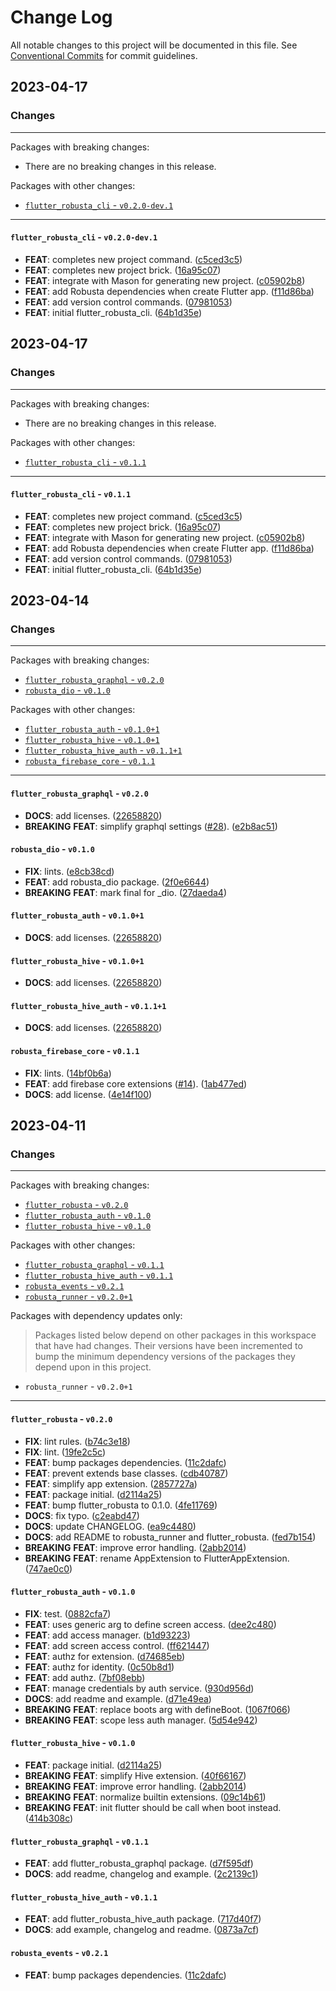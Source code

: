 # Change Log

All notable changes to this project will be documented in this file.
See [Conventional Commits](https://conventionalcommits.org) for commit guidelines.

## 2023-04-17

### Changes

---

Packages with breaking changes:

 - There are no breaking changes in this release.

Packages with other changes:

 - [`flutter_robusta_cli` - `v0.2.0-dev.1`](#flutter_robusta_cli---v020-dev1)

---

#### `flutter_robusta_cli` - `v0.2.0-dev.1`

 - **FEAT**: completes new project command. ([c5ced3c5](https://github.com/covalab/robusta/commit/c5ced3c52e034521c32f3da2193cbfa5ad7034c3))
 - **FEAT**: completes new project brick. ([16a95c07](https://github.com/covalab/robusta/commit/16a95c0775fbef87df66e122d61b770bc6b34583))
 - **FEAT**: integrate with Mason for generating new project. ([c05902b8](https://github.com/covalab/robusta/commit/c05902b8d4cb7b153c733271abe5c8d6a479b77d))
 - **FEAT**: add Robusta dependencies when create Flutter app. ([f11d86ba](https://github.com/covalab/robusta/commit/f11d86ba5ef059a801cbba527744932370a013a6))
 - **FEAT**: add version control commands. ([07981053](https://github.com/covalab/robusta/commit/07981053b368476c3460995817f52ed6cf7d1b89))
 - **FEAT**: initial flutter_robusta_cli. ([64b1d35e](https://github.com/covalab/robusta/commit/64b1d35eda5f2676d517e013f1d38008c8958cc0))


## 2023-04-17

### Changes

---

Packages with breaking changes:

 - There are no breaking changes in this release.

Packages with other changes:

 - [`flutter_robusta_cli` - `v0.1.1`](#flutter_robusta_cli---v011)

---

#### `flutter_robusta_cli` - `v0.1.1`

 - **FEAT**: completes new project command. ([c5ced3c5](https://github.com/covalab/robusta/commit/c5ced3c52e034521c32f3da2193cbfa5ad7034c3))
 - **FEAT**: completes new project brick. ([16a95c07](https://github.com/covalab/robusta/commit/16a95c0775fbef87df66e122d61b770bc6b34583))
 - **FEAT**: integrate with Mason for generating new project. ([c05902b8](https://github.com/covalab/robusta/commit/c05902b8d4cb7b153c733271abe5c8d6a479b77d))
 - **FEAT**: add Robusta dependencies when create Flutter app. ([f11d86ba](https://github.com/covalab/robusta/commit/f11d86ba5ef059a801cbba527744932370a013a6))
 - **FEAT**: add version control commands. ([07981053](https://github.com/covalab/robusta/commit/07981053b368476c3460995817f52ed6cf7d1b89))
 - **FEAT**: initial flutter_robusta_cli. ([64b1d35e](https://github.com/covalab/robusta/commit/64b1d35eda5f2676d517e013f1d38008c8958cc0))


## 2023-04-14

### Changes

---

Packages with breaking changes:

 - [`flutter_robusta_graphql` - `v0.2.0`](#flutter_robusta_graphql---v020)
 - [`robusta_dio` - `v0.1.0`](#robusta_dio---v010)

Packages with other changes:

 - [`flutter_robusta_auth` - `v0.1.0+1`](#flutter_robusta_auth---v0101)
 - [`flutter_robusta_hive` - `v0.1.0+1`](#flutter_robusta_hive---v0101)
 - [`flutter_robusta_hive_auth` - `v0.1.1+1`](#flutter_robusta_hive_auth---v0111)
 - [`robusta_firebase_core` - `v0.1.1`](#robusta_firebase_core---v011)

---

#### `flutter_robusta_graphql` - `v0.2.0`

 - **DOCS**: add licenses. ([22658820](https://github.com/covalab/robusta/commit/2265882024f3c7ea03b1b564128b84fb458e9830))
 - **BREAKING** **FEAT**: simplify graphql settings ([#28](https://github.com/covalab/robusta/issues/28)). ([e2b8ac51](https://github.com/covalab/robusta/commit/e2b8ac517e7333f5dac3f0512a2920582ef34e55))

#### `robusta_dio` - `v0.1.0`

 - **FIX**: lints. ([e8cb38cd](https://github.com/covalab/robusta/commit/e8cb38cddf79defa0e68d54dcdd471e618ac32e0))
 - **FEAT**: add robusta_dio package. ([2f0e6644](https://github.com/covalab/robusta/commit/2f0e664481373593a0753f75ae7b4cba42d10c5e))
 - **BREAKING** **FEAT**: mark final for _dio. ([27daeda4](https://github.com/covalab/robusta/commit/27daeda41a02f6c4125bf8a11b3e02763a793502))

#### `flutter_robusta_auth` - `v0.1.0+1`

 - **DOCS**: add licenses. ([22658820](https://github.com/covalab/robusta/commit/2265882024f3c7ea03b1b564128b84fb458e9830))

#### `flutter_robusta_hive` - `v0.1.0+1`

 - **DOCS**: add licenses. ([22658820](https://github.com/covalab/robusta/commit/2265882024f3c7ea03b1b564128b84fb458e9830))

#### `flutter_robusta_hive_auth` - `v0.1.1+1`

 - **DOCS**: add licenses. ([22658820](https://github.com/covalab/robusta/commit/2265882024f3c7ea03b1b564128b84fb458e9830))

#### `robusta_firebase_core` - `v0.1.1`

 - **FIX**: lints. ([14bf0b6a](https://github.com/covalab/robusta/commit/14bf0b6a3a7d6b29e7d22cd1787fdb4b44c079bb))
 - **FEAT**: add firebase core extensions ([#14](https://github.com/covalab/robusta/issues/14)). ([1ab477ed](https://github.com/covalab/robusta/commit/1ab477eda60ffbc80f85199955ca98f4705f28c0))
 - **DOCS**: add license. ([4e14f100](https://github.com/covalab/robusta/commit/4e14f10040942e98bc67888a1e5c0a27976dbc1f))


## 2023-04-11

### Changes

---

Packages with breaking changes:

 - [`flutter_robusta` - `v0.2.0`](#flutter_robusta---v020)
 - [`flutter_robusta_auth` - `v0.1.0`](#flutter_robusta_auth---v010)
 - [`flutter_robusta_hive` - `v0.1.0`](#flutter_robusta_hive---v010)

Packages with other changes:

 - [`flutter_robusta_graphql` - `v0.1.1`](#flutter_robusta_graphql---v011)
 - [`flutter_robusta_hive_auth` - `v0.1.1`](#flutter_robusta_hive_auth---v011)
 - [`robusta_events` - `v0.2.1`](#robusta_events---v021)
 - [`robusta_runner` - `v0.2.0+1`](#robusta_runner---v0201)

Packages with dependency updates only:

> Packages listed below depend on other packages in this workspace that have had changes. Their versions have been incremented to bump the minimum dependency versions of the packages they depend upon in this project.

 - `robusta_runner` - `v0.2.0+1`

---

#### `flutter_robusta` - `v0.2.0`

 - **FIX**: lint rules. ([b74c3e18](https://github.com/covalab/robusta/commit/b74c3e18a6c57ed9851498d431d02c3a11c630b7))
 - **FIX**: lint. ([19fe2c5c](https://github.com/covalab/robusta/commit/19fe2c5c76e484c633a98d825e1840c7fa115986))
 - **FEAT**: bump packages dependencies. ([11c2dafc](https://github.com/covalab/robusta/commit/11c2dafcafbfd6032f467baf5446767d1151f2fe))
 - **FEAT**: prevent extends base classes. ([cdb40787](https://github.com/covalab/robusta/commit/cdb4078729e798d1beb961081d2e9d1abdd1a6f6))
 - **FEAT**: simplify app extension. ([2857727a](https://github.com/covalab/robusta/commit/2857727ad0c8e3c26a72f06b2162cff22509097e))
 - **FEAT**: package initial. ([d2114a25](https://github.com/covalab/robusta/commit/d2114a25622241ad0b727f94b2146558fb5f75de))
 - **FEAT**: bump flutter_robusta to 0.1.0. ([4fe11769](https://github.com/covalab/robusta/commit/4fe117693858d6d24350db51ab8cb533d6f4d0db))
 - **DOCS**: fix typo. ([c2eabd47](https://github.com/covalab/robusta/commit/c2eabd475fb993de567f044997ba01f021ac23d8))
 - **DOCS**: update CHANGELOG. ([ea9c4480](https://github.com/covalab/robusta/commit/ea9c44800bfb4fceb827cc83410a4ded982e632e))
 - **DOCS**: add README to robusta_runner and flutter_robusta. ([fed7b154](https://github.com/covalab/robusta/commit/fed7b1541509a51b96f8ee3044ee9be4d4a5cbb8))
 - **BREAKING** **FEAT**: improve error handling. ([2abb2014](https://github.com/covalab/robusta/commit/2abb2014b0a1e86e395ce079ada13c8e417eed11))
 - **BREAKING** **FEAT**: rename AppExtension to FlutterAppExtension. ([747ae0c0](https://github.com/covalab/robusta/commit/747ae0c09e5772112c0bcf56a03cbe0f3cd11054))

#### `flutter_robusta_auth` - `v0.1.0`

 - **FIX**: test. ([0882cfa7](https://github.com/covalab/robusta/commit/0882cfa7bc0ccc0e48186ddc3d66d25f12c4790f))
 - **FEAT**: uses generic arg to define screen access. ([dee2c480](https://github.com/covalab/robusta/commit/dee2c48041c48a2c7442e8ffa27e4541b526c8b6))
 - **FEAT**: add access manager. ([b1d93223](https://github.com/covalab/robusta/commit/b1d93223716492b783a23be67dafbe546031925b))
 - **FEAT**: add screen access control. ([ff621447](https://github.com/covalab/robusta/commit/ff621447ceb9c6dc4b74dc92b4a0b81a43283da3))
 - **FEAT**: authz for extension. ([d74685eb](https://github.com/covalab/robusta/commit/d74685eb79271747f1f41676e1a99600a3c3e138))
 - **FEAT**: authz for identity. ([0c50b8d1](https://github.com/covalab/robusta/commit/0c50b8d192baffc88906e4eee8259e26b35db359))
 - **FEAT**: add authz. ([7bf08ebb](https://github.com/covalab/robusta/commit/7bf08ebbf0137e49c1d04a9255882fd8e1af74c6))
 - **FEAT**: manage credentials by auth service. ([930d956d](https://github.com/covalab/robusta/commit/930d956d929aafe4317b20043fb2f549e3f4dafa))
 - **DOCS**: add readme and example. ([d71e49ea](https://github.com/covalab/robusta/commit/d71e49ea9e53ae938a4192b67330e30c92ffdb7a))
 - **BREAKING** **FEAT**: replace boots arg with defineBoot. ([1067f066](https://github.com/covalab/robusta/commit/1067f0661da855be2e22cfe394460ba739d7c0ff))
 - **BREAKING** **FEAT**: scope less auth manager. ([5d54e942](https://github.com/covalab/robusta/commit/5d54e9427d83407615d8d2cae577b9e70e4845fc))

#### `flutter_robusta_hive` - `v0.1.0`

 - **FEAT**: package initial. ([d2114a25](https://github.com/covalab/robusta/commit/d2114a25622241ad0b727f94b2146558fb5f75de))
 - **BREAKING** **FEAT**: simplify Hive extension. ([40f66167](https://github.com/covalab/robusta/commit/40f661678553e090bc503feb38bf75ce72924bcc))
 - **BREAKING** **FEAT**: improve error handling. ([2abb2014](https://github.com/covalab/robusta/commit/2abb2014b0a1e86e395ce079ada13c8e417eed11))
 - **BREAKING** **FEAT**: normalize builtin extensions. ([09c14b61](https://github.com/covalab/robusta/commit/09c14b6175f6a49d0597d99b1d8cc317c5e62c4a))
 - **BREAKING** **FEAT**: init flutter should be call when boot instead. ([414b308c](https://github.com/covalab/robusta/commit/414b308c1d494b35c08f46e8948ba24fb6f66ef1))

#### `flutter_robusta_graphql` - `v0.1.1`

 - **FEAT**: add flutter_robusta_graphql package. ([d7f595df](https://github.com/covalab/robusta/commit/d7f595dfded4b9df4469f6572b3058e6ee1cce14))
 - **DOCS**: add readme, changelog and example. ([2c2139c1](https://github.com/covalab/robusta/commit/2c2139c14f52233a863eead96b8ed9ca16240189))

#### `flutter_robusta_hive_auth` - `v0.1.1`

 - **FEAT**: add flutter_robusta_hive_auth package. ([717d40f7](https://github.com/covalab/robusta/commit/717d40f7c087e06ce88ad62209ed6d1a3201cc1c))
 - **DOCS**: add example, changelog and readme. ([0873a7cf](https://github.com/covalab/robusta/commit/0873a7cf5b73b5a2115e0ea52f2f2f06e5f93f48))

#### `robusta_events` - `v0.2.1`

 - **FEAT**: bump packages dependencies. ([11c2dafc](https://github.com/covalab/robusta/commit/11c2dafcafbfd6032f467baf5446767d1151f2fe))

